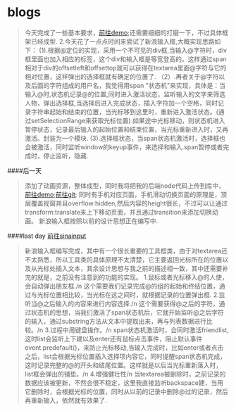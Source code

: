 # blogs
>今天完成了一些基本要求，[前往demo](http://yulstudio.cn/lab/index.html);还需要细细的打磨一下，不过具体框架已经成型.
>2.今天花了一点点时间来尝试了新浪输入框,大概实现思路如下：
>(1).根据@定位的实现，采用一个不可见的div框,当输入@字符时，div框里面也加入相应的<span>标签，这个div和输入框是等宽登高的，这样通过span相对于div的offsetleft和offsettop就可以获得在textarea里面@字符与它的相对位置，这样弹出的选择框就有确定的位置了.
（2）.再者关于@字符以及后面的字符组成的用户名，我觉得用span "状态机"来实现，具体是：当输入@时,状态机记录@的位置,同时进入激活状态，监听输入的文字来筛选人物，弹出选择框,当选择后进入完成状态，插入字符加一个空格，同时记录字符串起始和结束的位置，当光标移到这里时，重新进入激活状态。(通过setSelectionRange来获取光标位置).如果途中光标移动，则状态机进入暂停状态，记录最后输入的起始位置和结束位置，当光标重新进入时，又再激活。封装为一个模块.
(3).选择框状态，当span状态机激活时，选择框也会被激活，同时监听window的keyup事件，来选择和输入.span暂停或者完成时，停止监听，隐藏.

####后一天
>添加了动画资源，整体成型，同时我将把我的后端node代码上传到库中，[前往demo](http://yulstudio.cn/lab/index.html);[前往git](https://github.com/Yulight1401/blogs/edit/master);
>同时有手机对应页面，手机滑动切换页面的原理是，顶层覆盖视窗并且overflow:hidden,然后内容的height很长，不过可以让通过transform:translate来上下移动页面，并且通过transition来添加切换动画。
>新浪输入框按照以前的设计思想正在编写中.


####last day  [前往sinainput](http://yulstudio.cn/lab/sinainput.html)
>新浪输入框编写完成，其中有一个很长重要的工具框类，由于对textarea还不太熟悉，所以工具类的具体原理不太清楚，它主要返回光标所在的位置以及从光标处插入文本，其余设计思想与我之前的描述相一致，其中还需要补充的就是，之前没有注意到的功能的实现。
>1.鼠标或者光标移入@的人使，会自动弹出朋友框./n
    这个需要我们记录完成@的组的起始和终结位置，通过与光标位置相比较，当光标在这之间时，就根据记录的<span>位置弹出框.
>2.监听当@之后输入的内容来进行内容选择./n
    这个需要获得@之后的字符，通过状态机的思想，当我们激活了span状态机后，它就开始监听@之后字符的输入，通过substring方法从文本中提取出来，再与列表数据进行比较。/n
>3.过程中用键盘操作。/n
    span状态机激活时，会同时激活friendlist,这时list会监听上下建以及enter还有鼠标点击事件，阻止默认事件event.predefault()，来防止光标移动,当输入完成时，比如enter或者点击之后，list会根据光标位置插入选择项内容它，同时提醒span状态机完成，这时记录完整的@的开头和结尾位置。这样就是以后当光标重新落入时，list框会弹出的铺垫。/n
>4.增强健壮性/n
    当textarea被删除时，之前记录的数据应该被更新，不然会很不稳定，这里我直接监听backspace建，当用它删除时，会根据光标的位置，同时从以前的记录中删除@过的记录，然后再重新输入，依然就有效果了.

